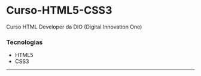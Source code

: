 # Curso-HTML5-CSS3
Curso HTML Developer da DIO (Digital Innovation One)

### Tecnologias
- HTML5
- CSS3
<hr>
